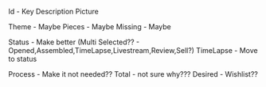 Id - Key
Description
Picture

Theme - Maybe
Pieces - Maybe
Missing - Maybe

Status - Make better (Multi Selected?? - Opened,Assembled,TimeLapse,Livestream,Review,Sell?)
TimeLapse - Move to status

Process - Make it not needed??
Total - not sure why???
Desired - Wishlist??
